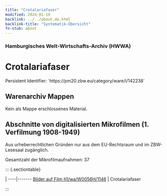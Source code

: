 ```yaml
---
title: "Crotalariafaser"
modified: 2024-01-19
backlink: ../../about.de.html
backlink-title: "Systematik-Übersicht"
fn-stub: about
---
```


### Hamburgisches Welt-Wirtschafts-Archiv (HWWA)

# Crotalariafaser

<div class="hint">Persistent Identifier: `https://pm20.zbw.eu/category/ware/i/142238`</div>







## Warenarchiv Mappen





Kein als Mappe erschlossenes Material.



<a id="filmsections" />

## Abschnitte von digitalisierten Mikrofilmen (1. Verfilmung 1908-1949)

<p>Aus urheberrechtlichen Gründen nur aus dem EU-Rechtsraum und im ZBW-Lesesaal zugänglich.</p>


<p>Gesamtzahl der Mikrofilmaufnahmen: 37</p>





::: {.sectiontable}

 | 
----|-------
<a class="btn" href="https://pm20.zbw.eu/film/h1/wa/W0056H/1146" rel="nofollow">Bilder auf Film h1/wa/W0056H/1146</a> | Crotalariafaser


:::
















